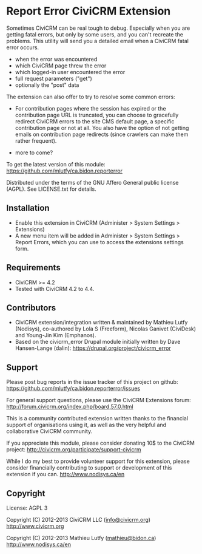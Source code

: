 Report Error CiviCRM Extension
==============================

Sometimes CiviCRM can be real tough to debug. Especially when you are getting
fatal errors, but only by some users, and you can't recreate the problems.
This utility will send you a detailed email when a CiviCRM fatal error occurs.

* when the error was encountered
* which CiviCRM page threw the error 
* which logged-in user encountered the error
* full request parameters ("get")
* optionally the "post" data

The extension can also offer to try to resolve some common errors:

* For contribution pages where the session has expired or the contribution
  page URL is truncated, you can choose to gracefully redirect CiviCRM
  errors to the site CMS default page, a specific contribution page or not
  at all. You also have the option of not getting emails on contribution
  page redirects (since crawlers can make them rather frequent).

* more to come?

To get the latest version of this module:
https://github.com/mlutfy/ca.bidon.reporterror

Distributed under the terms of the GNU Affero General public license (AGPL).
See LICENSE.txt for details.

Installation
------------

* Enable this extension in CiviCRM (Administer > System Settings > Extensions)
* A new menu item will be added in Administer > System Settings > Report Errors,
  which you can use to access the extensions settings form.

Requirements
------------

- CiviCRM >= 4.2
- Tested with CiviCRM 4.2 to 4.4.

Contributors
------------

* CiviCRM extension/integration written & maintained by Mathieu Lutfy (Nodisys),
  co-authored by Lola S (Freeform), Nicolas Ganivet (CiviDesk) and Young-Jin Kim (Emphanos).
* Based on the civicrm_error Drupal module initially written by Dave Hansen-Lange (dalin):
  https://drupal.org/project/civicrm_error

Support
-------

Please post bug reports in the issue tracker of this project on github:
https://github.com/mlutfy/ca.bidon.reporterror/issues

For general support questions, please use the CiviCRM Extensions forum:
http://forum.civicrm.org/index.php/board,57.0.html

This is a community contributed extension written thanks to the financial
support of organisations using it, as well as the very helpful and collaborative
CiviCRM community.

If you appreciate this module, please consider donating 10$ to the CiviCRM project:
http://civicrm.org/participate/support-civicrm

While I do my best to provide volunteer support for this extension, please
consider financially contributing to support or development of this extension
if you can.
http://www.nodisys.ca/en

Copyright
---------

License: AGPL 3

Copyright (C) 2012-2013 CiviCRM LLC (info@civicrm.org)
http://www.civicrm.org

Copyright (C) 2012-2013 Mathieu Lutfy (mathieu@bidon.ca)
http://www.nodisys.ca/en
